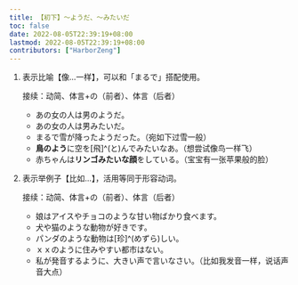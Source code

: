 ```yaml
---
title: 【初下】～ようだ、～みたいだ
toc: false
date: 2022-08-05T22:39:19+08:00
lastmod: 2022-08-05T22:39:19+08:00
contributors: ["HarborZeng"]
---
```


1. 表示比喻【像...一样】，可以和「まるで」搭配使用。

    接续：动简、体言+の（前者）、体言（后者）

    - あの女の人は男のようだ。
    - あの女の人は男みたいだ。
    - まるで雪が降ったようだった。（宛如下过雪一般）
    - **鳥のよう**に空を[飛]^(と)んでみたいなあ。（想尝试像鸟一样飞）
    - 赤ちゃんは**リンゴみたいな顔**をしている。（宝宝有一张苹果般的脸）

2. 表示举例子【比如...】，活用等同于形容动词。

   接续：动简、体言+の（前者）、体言（后者）

   - 娘はアイスやチョコのような甘い物ばかり食べます。
   - 犬や猫のような動物が好きです。
   - パンダのような動物は[珍]^(めずら)しい。
   - ｘｘのように住みやすい都市はない。
   - 私が発音するように、大きい声で言いなさい。（比如我发音一样，说话声音大点）

